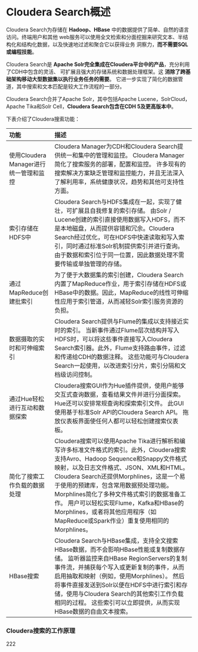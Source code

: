 Cloudera Search概述
================================================================================
Cloudera Search为存储在 **Hadoop、HBase** 中的数据提供了简单、自然的语言访问。终端用户和其他
web服务可以使用全文检索和分面挖掘来研究文本、半结构化和结构化数据，以及快速地过滤和聚合它以获得业务
洞察力，**而不需要SQL或编程技能**。

Cloudera Search是 **Apache Solr完全集成在Cloudera平台中的产品**，充分利用了CDH中包含的灵活、
可扩展且强大的存储系统和数据处理框架。这 **消除了跨基础架构移动大型数据集以执行业务任务的需要**。
它进一步实现了简化的数据管道，其中搜索和文本匹配是较大工作流程的一部分。

Cloudera Search合并了Apache Solr，其中包括Apache Lucene，SolrCloud，Apache Tika和Solr
Cell，**Cloudera Search包含在CDH 5及更高版本中**。

下表介绍了Cloudera搜索功能：

| 功能 | 描述 |
| :------------- | :------------- |
| 使用Cloudera Manager进行统一管理和监控 | Cloudera Manager为CDH和Cloudera Search提供统一和集中的管理和监控。 Cloudera Manager简化了搜索服务的部署，配置和监控。 许多现有的搜索解决方案缺乏管理和监控能力，并且无法深入了解利用率，系统健康状况，趋势和其他可支持性方面。 |
| 索引存储在HDFS中 | Cloudera Search与HDFS集成在一起，实现了健壮，可扩展且自我修复的索引存储。 由Solr / Lucene创建的索引直接使用数据写入HDFS，而不是本地磁盘，从而提供容错和冗余。Cloudera Search经过优化，可在HDFS中快速读取和写入索引，同时通过标准Solr机制提供索引并进行查询。 由于数据和索引位于同一位置，因此数据处理不需要传输或单独管理的存储。 |
| 通过MapReduce创建批索引 | 为了便于大数据集的索引创建，Cloudera Search内置了MapReduce作业，用于索引存储在HDFS或HBase中的数据。因此，MapReduce的线性可伸缩性应用于索引管道，从而减轻Solr索引服务资源的负担。 |
| 数据摄取的实时和可伸缩索引 | Cloudera Search提供与Flume的集成以支持接近实时的索引。 当新事件通过Flume层次结构并写入HDFS时，可以将这些事件直接写入Cloudera Search索引器。此外，Flume支持路由事件，过滤和传递给CDH的数据注释。 这些功能可与Cloudera Search一起使用，以改进索引分片，索引分隔和文档级访问控制。 |
| 通过Hue轻松进行互动和数据探索 | Cloudera搜索GUI作为Hue插件提供，使用户能够交互式查询数据，查看结果文件并进行分面探索。 Hue还可以安排常规查询和探索索引文件。 此GUI使用基于标准Solr API的Cloudera Search API。 拖放仪表板界面使任何人都可以轻松创建搜索仪表板。 |
| 简化了搜索工作负载的数据处理 | Cloudera搜索可以使用Apache Tika进行解析和编写许多标准文件格式的索引。此外，Cloudera搜索支持Avro、Hadoop Sequence和Snappy文件格式映射，以及日志文件格式、JSON、XML和HTML。Cloudera Search还提供Morphlines，这是一个易于使用的预建库，包含常用数据预处理功能。 Morphlines简化了多种文件格式索引的数据准备工作。 用户可以轻松实现Flume，Kafka和HBase的Morphlines，或者将其他应用程序（如MapReduce或Spark作业）重复使用相同的Morphlines。 |
| HBase搜索 | Cloudera Search与HBase集成，支持全文搜索HBase数据，而不会影响HBase性能或复制数据存储。 监听器监控来自HBase RegionServers的复制事件流，并捕获每个写入或更新复制的事件，从而启用抽取和映射（例如，使用Morphlines）。 然后将事件直接发送到Solr以便在HDFS中进行索引和存储，使用与Cloudera Search的其他索引工作负载相同的过程。 这些索引可以立即提供，从而实现HBase数据的自由文本搜索。|

### Cloudera搜索的工作原理


































222
